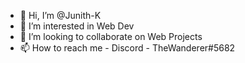 - 👋 Hi, I’m @Junith-K 
- 👀 I’m interested in Web Dev 
- 💞️ I’m looking to collaborate on Web Projects
- 📫 How to reach me - Discord - TheWanderer#5682

<!---
Junith-K/Junith-K is a ✨ special ✨ repository because its `README.md` (this file) appears on your GitHub profile.
You can click the Preview link to take a look at your changes.
--->

